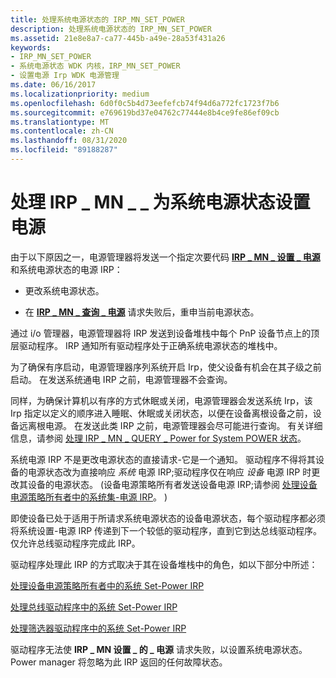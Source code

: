 ```yaml
---
title: 处理系统电源状态的 IRP_MN_SET_POWER
description: 处理系统电源状态的 IRP_MN_SET_POWER
ms.assetid: 21e8e8a7-ca77-445b-a49e-28a53f431a26
keywords:
- IRP_MN_SET_POWER
- 系统电源状态 WDK 内核，IRP_MN_SET_POWER
- 设置电源 Irp WDK 电源管理
ms.date: 06/16/2017
ms.localizationpriority: medium
ms.openlocfilehash: 6d0f0c5b4d73eefefcb74f94d6a772fc1723f7b6
ms.sourcegitcommit: e769619bd37e04762c77444e8b4ce9fe86ef09cb
ms.translationtype: MT
ms.contentlocale: zh-CN
ms.lasthandoff: 08/31/2020
ms.locfileid: "89188287"
---
```

# <a name="handling-irp_mn_set_power-for-system-power-states"></a>处理 IRP \_ MN \_ \_ 为系统电源状态设置电源





由于以下原因之一，电源管理器将发送一个指定次要代码 [**IRP \_ MN \_ 设置 \_ 电源**](./irp-mn-set-power.md) 和系统电源状态的电源 IRP：

-   更改系统电源状态。

-   在 [**IRP \_ MN \_ 查询 \_ 电源**](./irp-mn-query-power.md) 请求失败后，重申当前电源状态。

通过 i/o 管理器，电源管理器将 IRP 发送到设备堆栈中每个 PnP 设备节点上的顶层驱动程序。 IRP 通知所有驱动程序处于正确系统电源状态的堆栈中。

为了确保有序启动，电源管理器序列系统开启 Irp，使父设备有机会在其子级之前启动。 在发送系统通电 IRP 之前，电源管理器不会查询。

同样，为确保计算机以有序的方式休眠或关闭，电源管理器会发送系统 Irp，该 Irp 指定以定义的顺序进入睡眠、休眠或关闭状态，以便在设备离根设备之前，设备远离根电源。 在发送此类 IRP 之前，电源管理器会尽可能进行查询。 有关详细信息，请参阅 [处理 IRP \_ MN \_ QUERY \_ Power for System POWER 状态](handling-irp-mn-query-power-for-system-power-states.md)。

系统电源 IRP 不是更改电源状态的直接请求-它是一个通知。 驱动程序不得将其设备的电源状态改为直接响应 *系统* 电源 IRP;驱动程序仅在响应 *设备* 电源 IRP 时更改其设备的电源状态。  (设备电源策略所有者发送设备电源 IRP;请参阅 [处理设备电源策略所有者中的系统集-电源 IRP](handling-a-system-set-power-irp-in-a-device-power-policy-owner.md)。 ) 

即使设备已处于适用于所请求系统电源状态的设备电源状态，每个驱动程序都必须将系统设置-电源 IRP 传递到下一个较低的驱动程序，直到它到达总线驱动程序。 仅允许总线驱动程序完成此 IRP。

驱动程序处理此 IRP 的方式取决于其在设备堆栈中的角色，如以下部分中所述：

[处理设备电源策略所有者中的系统 Set-Power IRP](handling-a-system-set-power-irp-in-a-device-power-policy-owner.md)

[处理总线驱动程序中的系统 Set-Power IRP](handling-a-system-set-power-irp-in-a-bus-driver.md)

[处理筛选器驱动程序中的系统 Set-Power IRP](handling-a-system-set-power-irp-in-a-filter-driver.md)

驱动程序无法使 **IRP \_ MN 设置 \_ 的 \_ 电源** 请求失败，以设置系统电源状态。 Power manager 将忽略为此 IRP 返回的任何故障状态。

 

